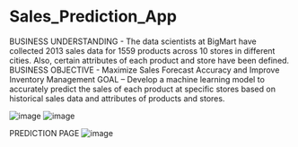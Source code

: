 # Sales_Prediction_App
BUSINESS UNDERSTANDING - The data scientists at BigMart have collected 2013 sales data for 1559 products across 10 stores in different cities. Also, certain attributes of each product and store have been defined. 
BUSINESS OBJECTIVE - Maximize Sales Forecast Accuracy and Improve Inventory Management
GOAL – Develop a machine learning model to accurately predict the sales of each product at specific stores based on historical sales data and attributes of products and stores. 


![image](https://github.com/neelbanodiya/Sales_Prediction_App/assets/77720586/c281bf06-ae42-4820-9f20-5da2a64dfe61)
![image](https://github.com/neelbanodiya/Sales_Prediction_App/assets/77720586/b70e82fe-e03c-409b-8c5b-b5bee8afb8c0)

PREDICTION PAGE 
![image](https://github.com/neelbanodiya/Sales_Prediction_App/assets/77720586/4c49ba0a-39d5-442b-8b53-0d04f761fc74)

